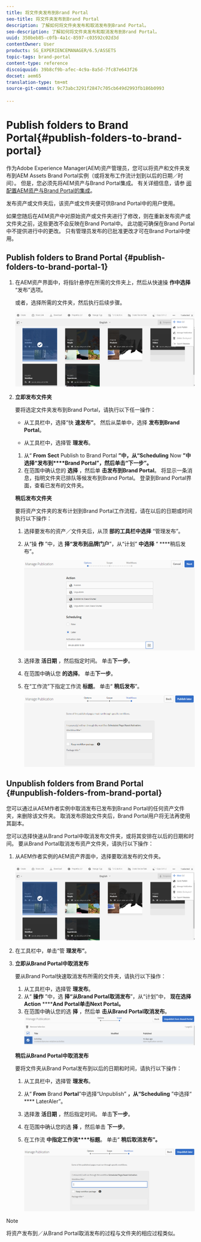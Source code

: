 ```yaml
---
title: 将文件夹发布到Brand Portal
seo-title: 将文件夹发布到Brand Portal
description: 了解如何将文件夹发布和取消发布到Brand Portal。
seo-description: 了解如何将文件夹发布和取消发布到Brand Portal。
uuid: 350beb85-c0fb-4a1c-8597-c03592c02d3d
contentOwner: User
products: SG_EXPERIENCEMANAGER/6.5/ASSETS
topic-tags: brand-portal
content-type: reference
discoiquuid: 39b8cf9b-afec-4c9a-8a5d-7fc87e643f26
docset: aem65
translation-type: tm+mt
source-git-commit: 9c73abc3291f2847c705cb649d2993fb186b0993

---
```



# Publish folders to Brand Portal{#publish-folders-to-brand-portal}

作为Adobe Experience Manager(AEM)资产管理员，您可以将资产和文件夹发布到AEM Assets Brand Portal实例（或将发布工作流计划到以后的日期／时间）。 但是，您必须先将AEM资产与Brand Portal集成。 有关详细信息，请参 [阅配置AEM资产与Brand Portal的集成](/help/assets/brand-portal-configuring-integration.md)。

发布资产或文件夹后，该资产或文件夹便可供Brand Portal中的用户使用。

如果您随后在AEM资产中对原始资产或文件夹进行了修改，则在重新发布资产或文件夹之前，这些更改不会反映在Brand Portal中。 此功能可确保在Brand Portal中不提供进行中的更改。 只有管理员发布的已批准更改才可在Brand Portal中使用。

## Publish folders to Brand Portal {#publish-folders-to-brand-portal-1}

1. 在AEM资产界面中，将指针悬停在所需的文件夹上，然后从快速操 **作中选择** “发布”选项。

   或者，选择所需的文件夹，然后执行后续步骤。

   ![publish2bp](assets/publish2bp.png)

1. **立即发布文件夹**

   要将选定文件夹发布到Brand Portal，请执行以下任一操作：

   * 从工具栏中，选择“快 **速发布”**。 然后从菜单中，选择 **发布到Brand Portal**。

   * 从工具栏中，选择管 **理发布**。
   1. 从“ **From** **Sect** Publish to Brand Portal **”中，从“Scheduling** Now **”中选择“发布到****Brand Portal”，然后单击“下一步”。**
   1. 在范围中确认您的 **选择** ，然后单 **击发布到Brand Portal**。
   将显示一条消息，指明文件夹已排队等候发布到Brand Portal。 登录到Brand Portal界面，查看已发布的文件夹。

   **稍后发布文件夹**

   要将资产文件夹的发布计划到Brand Portal工作流程，请在以后的日期或时间执行以下操作：

   1. 选择要发布的资产／文件夹后，从顶 **部的工具栏中选择** “管理发布”。
   1. 从“操 **作** ”中，选 **择“发布到品牌门户**”，从“计划” **中选择** “ ****&#x200B;稍后发布”。

      ![publishlaterbp](assets/publishlaterbp.png)

   1. 选择激 **活日期** ，然后指定时间。 单击&#x200B;**下一步**。
   1. 在范围中确认您 **的选择**。 单击&#x200B;**下一步**。
   1. 在“工作流”下指定工作流 **标题**。 单击“ **稍后发布**”。

      ![manageschedulepub](assets/manageschedulepub.png)



## Unpublish folders from Brand Portal {#unpublish-folders-from-brand-portal}

您可以通过从AEM作者实例中取消发布已发布到Brand Portal的任何资产文件夹，来删除该文件夹。 取消发布原始文件夹后，Brand Portal用户将无法再使用其副本。

您可以选择快速从Brand Portal中取消发布文件夹，或将其安排在以后的日期和时间。 要从Brand Portal取消发布资产文件夹，请执行以下操作：

1. 从AEM作者实例的AEM资产界面中，选择要取消发布的文件夹。

   ![publish2bp-1](assets/publish2bp.png)

1. 在工具栏中，单击“管 **理发布”**。

1. **立即从Brand Portal中取消发布**

   要从Brand Portal快速取消发布所需的文件夹，请执行以下操作：

   1. 从工具栏中，选择管 **理发布**。
   1. 从“ **操作** ”中，选 **择“从Brand Portal取消发布**”，从“计划”中， **现在选择Action** ******And Portal单击Next Portal。**
   1. 在范围中确认您的选 **择** ，然后单 **击从Brand Portal取消发布**。
   ![确认——取消发布](assets/confirm-unpublish.png)

   **稍后从Brand Portal中取消发布**

   要将文件夹从Brand Portal发布到以后的日期和时间，请执行以下操作：

   1. 从工具栏中，选择管 **理发布**。
   1. 从“ **From** Brand **Portal**”中选择“Unpublish” **，从“Scheduling** ”中选择“ **** LaterAler”。
   1. 选择激 **活日期** ，然后指定时间。 单击&#x200B;**下一步**。
   1. 在范围中确认您的选 **择** ，然后单击 **下一步**。
   1. 在工作流 **中指定工作流****标题**。 单击“ **稍后取消发布”。**

      ![取消发布工作流](assets/unpublishworkflows.png)


>[!NOTE]
>
>将资产发布到／从Brand Portal取消发布的过程与文件夹的相应过程类似。

